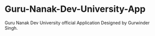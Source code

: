# Guru-Nanak-Dev-University-App
Guru Nanak Dev University official Application Designed by Gurwinder Singh.
